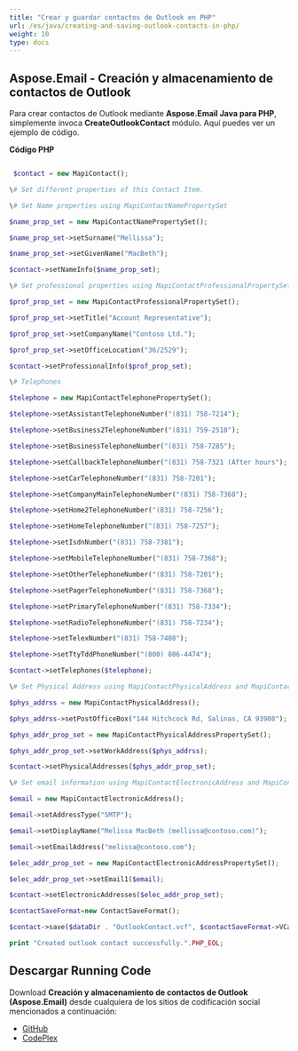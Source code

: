 ```yaml
---
title: "Crear y guardar contactos de Outlook en PHP"
url: /es/java/creating-and-saving-outlook-contacts-in-php/
weight: 10
type: docs
---
```


## **Aspose.Email - Creación y almacenamiento de contactos de Outlook**
Para crear contactos de Outlook mediante **Aspose.Email Java para PHP**, simplemente invoca **CreateOutlookContact** módulo. Aquí puedes ver un ejemplo de código.

**Código PHP**

``` php

 $contact = new MapiContact();

\# Set different properties of this Contact Item.

\# Set Name properties using MapiContactNamePropertySet

$name_prop_set = new MapiContactNamePropertySet();

$name_prop_set->setSurname("Mellissa");

$name_prop_set->setGivenName("MacBeth");

$contact->setNameInfo($name_prop_set);

\# Set professional properties using MapiContactProfessionalPropertySet

$prof_prop_set = new MapiContactProfessionalPropertySet();

$prof_prop_set->setTitle("Account Representative");

$prof_prop_set->setCompanyName("Contoso Ltd.");

$prof_prop_set->setOfficeLocation("36/2529");

$contact->setProfessionalInfo($prof_prop_set);

\# Telephones

$telephone = new MapiContactTelephonePropertySet();

$telephone->setAssistantTelephoneNumber("(831) 758-7214");

$telephone->setBusiness2TelephoneNumber("(831) 759-2518");

$telephone->setBusinessTelephoneNumber("(831) 758-7285");

$telephone->setCallbackTelephoneNumber("(831) 758-7321 (After hours");

$telephone->setCarTelephoneNumber("(831) 758-7201");

$telephone->setCompanyMainTelephoneNumber("(831) 758-7368");

$telephone->setHome2TelephoneNumber("(831) 758-7256");

$telephone->setHomeTelephoneNumber("(831) 758-7257");

$telephone->setIsdnNumber("(831) 758-7381");

$telephone->setMobileTelephoneNumber("(831) 758-7368");

$telephone->setOtherTelephoneNumber("(831) 758-7201");

$telephone->setPagerTelephoneNumber("(831) 758-7368");

$telephone->setPrimaryTelephoneNumber("(831) 758-7334");

$telephone->setRadioTelephoneNumber("(831) 758-7234");

$telephone->setTelexNumber("(831) 758-7408");

$telephone->setTtyTddPhoneNumber("(800) 806-4474");

$contact->setTelephones($telephone);

\# Set Physical Address using MapiContactPhysicalAddress and MapiContactPhysicalAddressPropertySet

$phys_addrss = new MapiContactPhysicalAddress();

$phys_addrss->setPostOfficeBox("144 Hitchcock Rd, Salinas, CA 93908");

$phys_addr_prop_set = new MapiContactPhysicalAddressPropertySet();

$phys_addr_prop_set->setWorkAddress($phys_addrss);

$contact->setPhysicalAddresses($phys_addr_prop_set);

\# Set email information using MapiContactElectronicAddress and MapiContactElectronicAddressPropertySet

$email = new MapiContactElectronicAddress();

$email->setAddressType("SMTP");

$email->setDisplayName("Melissa MacBeth (mellissa@contoso.com)");

$email->setEmailAddress("melissa@contoso.com");

$elec_addr_prop_set = new MapiContactElectronicAddressPropertySet();

$elec_addr_prop_set->setEmail1($email);

$contact->setElectronicAddresses($elec_addr_prop_set);

$contactSaveFormat=new ContactSaveFormat();

$contact->save($dataDir . "OutlookContact.vcf", $contactSaveFormat->VCard);

print "Created outlook contact successfully.".PHP_EOL;

```
## **Descargar Running Code**
Download **Creación y almacenamiento de contactos de Outlook (Aspose.Email)** desde cualquiera de los sitios de codificación social mencionados a continuación:

- [GitHub](https://github.com/aspose-email/Aspose.Email-for-Java/blob/master/Plugins/Aspose_Email_Java_for_PHP/src/aspose/email/ProgrammingOutlook/WorkingWithOutlookMessageFiles/CreateOutlookContact.php)
- [CodePlex](https://archive.codeplex.com/?p=asposeemailjavaphp#src/aspose/email/ProgrammingOutlook/WorkingWithOutlookMessageFiles/CreateOutlookContact.php)
